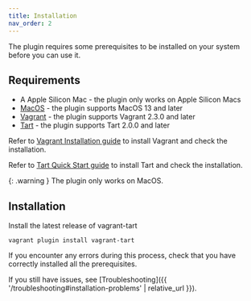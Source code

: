 ```yaml
---
title: Installation
nav_order: 2
---
```


The plugin requires some prerequisites to be installed on your system before you can use it.

## Requirements

* A Apple Silicon Mac - the plugin only works on Apple Silicon Macs
* [MacOS](https://www.apple.com/macos/) - the plugin supports MacOS 13 and later
* [Vagrant](http://www.vagrantup.com) - the plugin supports Vagrant 2.3.0 and later
* [Tart](https://tart.run/) - the plugin supports Tart 2.0.0 and later

Refer to [Vagrant Installation guide](https://www.vagrantup.com/docs/installation) to install Vagrant and check the installation.

Refer to [Tart Quick Start guide](https://tart.run/quick-start/) to install Tart and check the installation.

{: .warning }
The plugin only works on MacOS.

## Installation

Install the latest release of vagrant-tart
```
vagrant plugin install vagrant-tart
```

If you encounter any errors during this process, check that you have correctly installed all the prerequisites.

If you still have issues, see [Troubleshooting]({{ '/troubleshooting#installation-problems' | relative_url }}).
